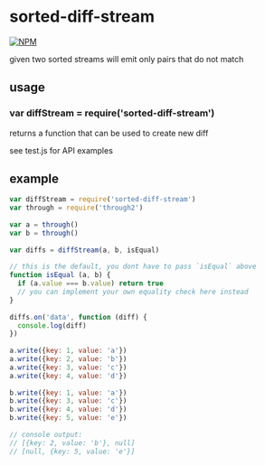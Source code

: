 # sorted-diff-stream

[![NPM](https://nodei.co/npm/sorted-diff-stream.png)](https://nodei.co/npm/sorted-diff-stream/)

given two sorted streams will emit only pairs that do not match

## usage

### var diffStream = require('sorted-diff-stream')
returns a function that can be used to create new diff

see test.js for API examples

## example

```js
var diffStream = require('sorted-diff-stream')
var through = require('through2')
 
var a = through()
var b = through()
 
var diffs = diffStream(a, b, isEqual)
 
// this is the default, you dont have to pass `isEqual` above
function isEqual (a, b) {
  if (a.value === b.value) return true
  // you can implement your own equality check here instead
}
 
diffs.on('data', function (diff) {
  console.log(diff)
})
 
a.write({key: 1, value: 'a'})
a.write({key: 2, value: 'b'})
a.write({key: 3, value: 'c'})
a.write({key: 4, value: 'd'})
 
b.write({key: 1, value: 'a'})
b.write({key: 3, value: 'c'})
b.write({key: 4, value: 'd'})
b.write({key: 5, value: 'e'})
 
// console output:
// [{key: 2, value: 'b'}, null]
// [null, {key: 5, value: 'e'}]
```
